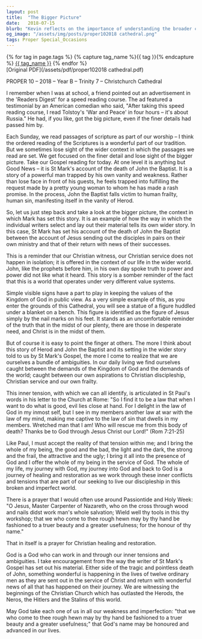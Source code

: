 ```yaml
---
layout: post
title:  "The Bigger Picture"
date:   2018-07-15
blurb: "Kevin reflects on the importance of understanding the broader context of scripture, using the story of John the Baptist's death as a focal point. He emphasizes the tension between the values of God's Kingdom and worldly values, and the inner conflict we face in reconciling our Christian aspirations with our human frailty. The sermon calls for a recognition of our ambiguities and a commitment to service and healing through Christ."
og_image: "/assets/img/posts/proper102018 cathedral.png"
tags: Proper Special_Occasions
---    
```

<div class="tag-pills">
  {% for tag in page.tags %}
    {% capture tag_name %}{{ tag }}{% endcapture %}
    <a href="{{ site.baseurl }}/tag/{{ tag_name | slugify }}" class="tag-pill">{{ tag_name }}</a>
  {% endfor %}
</div>
[Original PDF](/assets/pdf/proper102018 cathedral.pdf)

PROPER 10 – 2018 – Year B – Trinity 7 – Christchurch Cathedral

I remember when I was at school, a friend pointed out an advertisement in the 'Readers Digest' for a speed reading course. The ad featured a testimonial by an American comedian who said, "After taking this speed reading course, I read Tolstoy's 'War and Peace' in four hours – it's about Russia." He had, if you like, got the big picture, even if the finer details had passed him by.

Each Sunday, we read passages of scripture as part of our worship – I think the ordered reading of the Scriptures is a wonderful part of our tradition. But we sometimes lose sight of the wider context in which the passages we read are set. We get focused on the finer detail and lose sight of the bigger picture. Take our Gospel reading for today. At one level it is anything but Good News – it is St Mark's account of the death of John the Baptist. It is a story of a powerful man trapped by his own vanity and weakness. Rather than lose face in front of his guests, he feels trapped into fulfilling the request made by a pretty young woman to whom he has made a rash promise. In the process, John the Baptist falls victim to human frailty, human sin, manifesting itself in the vanity of Herod.

So, let us just step back and take a look at the bigger picture, the context in which Mark has set this story. It is an example of how the way in which the individual writers select and lay out their material tells its own wider story. In this case, St Mark has set his account of the death of John the Baptist between the account of Jesus sending out the disciples in pairs on their own ministry and that of their return with news of their successes.

This is a reminder that our Christian witness, our Christian service does not happen in isolation; it is offered in the context of our life in the wider world. John, like the prophets before him, in his own day spoke truth to power and power did not like what it heard. This story is a somber reminder of the fact that this is a world that operates under very different value systems.

Simple visible signs have a part to play in keeping the values of the Kingdom of God in public view. As a very simple example of this, as you enter the grounds of this Cathedral, you will see a statue of a figure huddled under a blanket on a bench. This figure is identified as the figure of Jesus simply by the nail marks on his feet. It stands as an uncomfortable reminder of the truth that in the midst of our plenty, there are those in desperate need, and Christ is in the midst of them.

But of course it is easy to point the finger at others. The more I think about this story of Herod and John the Baptist and its setting in the wider story told to us by St Mark's Gospel, the more I come to realize that we are ourselves a bundle of ambiguities. In our daily living we find ourselves caught between the demands of the Kingdom of God and the demands of the world; caught between our own aspirations to Christian discipleship, Christian service and our own frailty.

This inner tension, with which we can all identify, is articulated in St Paul's words in his letter to the Church at Rome: "So I find it to be a law that when I want to do what is good, evil lies close at hand. For I delight in the law of God in my inmost self, but I see in my members another law at war with the law of my mind, making me captive to the law of sin that dwells in my members. Wretched man that I am! Who will rescue me from this body of death? Thanks be to God through Jesus Christ our Lord!" (Rom 7:21-25)

Like Paul, I must accept the reality of that tension within me; and I bring the whole of my being, the good and the bad, the light and the dark, the strong and the frail, the attractive and the ugly; I bring it all into the presence of God and I offer the whole of my being in the service of God. The whole of my life, my journey with God, my journey into God and back to God is a journey of healing and restoration as we work through these inner conflicts and tensions that are part of our seeking to live our discipleship in this broken and imperfect world.

There is a prayer that I would often use around Passiontide and Holy Week: "O Jesus, Master Carpenter of Nazareth, who on the cross through wood and nails didst work man's whole salvation; Wield well thy tools in this thy workshop; that we who come to thee rough hewn may by thy hand be fashioned to a truer beauty and a greater usefulness; for the honour of thy name."

That in itself is a prayer for Christian healing and restoration.

God is a God who can work in and through our inner tensions and ambiguities. I take encouragement from the way the writer of St Mark's Gospel has set out his material. Either side of the tragic and pointless death of John, something wonderful is happening in the lives of twelve ordinary men as they are sent out in the service of Christ and return with wonderful news of all that has happened on their journey. We are witnessing the beginnings of the Christian Church which has outlasted the Herods, the Neros, the Hitlers and the Stalins of this world.

May God take each one of us in all our weakness and imperfection: "that we who come to thee rough hewn may by thy hand be fashioned to a truer beauty and a greater usefulness;" that God's name may be honoured and advanced in our lives.
